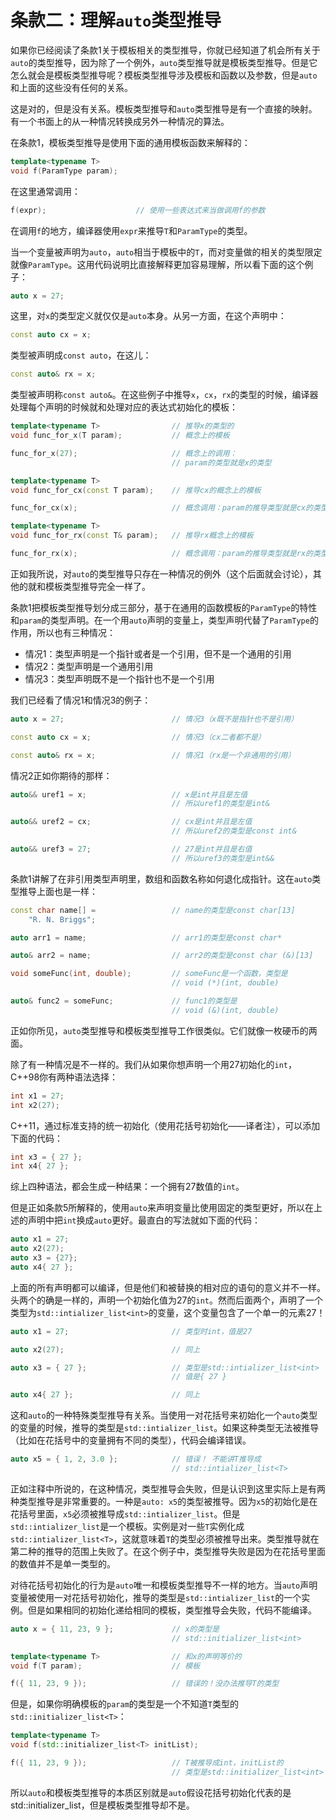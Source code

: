 条款二：理解`auto`类型推导
=========================

如果你已经阅读了条款1关于模板相关的类型推导，你就已经知道了机会所有关于`auto`的类型推导，因为除了一个例外，`auto`类型推导就是模板类型推导。但是它怎么就会是模板类型推导呢？模板类型推导涉及模板和函数以及参数，但是`auto`和上面的这些没有任何的关系。

这是对的，但是没有关系。模板类型推导和`auto`类型推导是有一个直接的映射。有一个书面上的从一种情况转换成另外一种情况的算法。

在条款1，模板类型推导是使用下面的通用模板函数来解释的：

```cpp
template<typename T>
void f(ParamType param);
```

在这里通常调用：

```cpp
f(expr);                    // 使用一些表达式来当做调用f的参数
```

在调用`f`的地方，编译器使用`expr`来推导`T`和`ParamType`的类型。

当一个变量被声明为`auto`，`auto`相当于模板中的`T`，而对变量做的相关的类型限定就像`ParamType`。这用代码说明比直接解释更加容易理解，所以看下面的这个例子：

```cpp
auto x = 27;
```

这里，对`x`的类型定义就仅仅是`auto`本身。从另一方面，在这个声明中：

```cpp
const auto cx = x;
```

类型被声明成`const auto`，在这儿：

```cpp
const auto& rx = x;
```

类型被声明称`const auto&`。在这些例子中推导`x`，`cx`，`rx`的类型的时候，编译器处理每个声明的时候就和处理对应的表达式初始化的模板：

```cpp
template<typename T>                // 推导x的类型的
void func_for_x(T param);           // 概念上的模板

func_for_x(27);                     // 概念上的调用：
                                    // param的类型就是x的类型

template<typename T>
void func_for_cx(const T param);    // 推导cx的概念上的模板

func_for_cx(x);                     // 概念调用：param的推导类型就是cx的类型

template<typename T>
void func_for_rx(const T& param);   // 推导rx概念上的模板

func_for_rx(x);                     // 概念调用：param的推导类型就是rx的类型
```

正如我所说，对`auto`的类型推导只存在一种情况的例外（这个后面就会讨论），其他的就和模板类型推导完全一样了。

条款1把模板类型推导划分成三部分，基于在通用的函数模板的`ParamType`的特性和`param`的类型声明。在一个用`auto`声明的变量上，类型声明代替了`ParamType`的作用，所以也有三种情况：

* 情况1：类型声明是一个指针或者是一个引用，但不是一个通用的引用
* 情况2：类型声明是一个通用引用
* 情况3：类型声明既不是一个指针也不是一个引用

我们已经看了情况1和情况3的例子：

```cpp
auto x = 27;                        // 情况3（x既不是指针也不是引用）

const auto cx = x;                  // 情况3（cx二者都不是）

const auto& rx = x;                 // 情况1（rx是一个非通用的引用）
```

情况2正如你期待的那样：

```cpp
auto&& uref1 = x;                   // x是int并且是左值
                                    // 所以uref1的类型是int&

auto&& uref2 = cx;                  // cx是int并且是左值
                                    // 所以uref2的类型是const int&

auto&& uref3 = 27;                  // 27是int并且是右值
                                    // 所以uref3的类型是int&&
```

条款1讲解了在非引用类型声明里，数组和函数名称如何退化成指针。这在`auto`类型推导上面也是一样：

```cpp
const char name[] =                 // name的类型是const char[13] 
    "R. N. Briggs";

auto arr1 = name;                   // arr1的类型是const char*

auto& arr2 = name;                  // arr2的类型是const char (&)[13]

void someFunc(int, double);         // someFunc是一个函数，类型是
                                    // void (*)(int, double)

auto& func2 = someFunc;             // func1的类型是
                                    // void (&)(int, double)
```

正如你所见，`auto`类型推导和模板类型推导工作很类似。它们就像一枚硬币的两面。

除了有一种情况是不一样的。我们从如果你想声明一个用27初始化的`int`， C++98你有两种语法选择：

```cpp
int x1 = 27;
int x2(27);
```

C++11，通过标准支持的统一初始化（使用花括号初始化——译者注），可以添加下面的代码：

```cpp
int x3 = { 27 };
int x4{ 27 };
```

综上四种语法，都会生成一种结果：一个拥有27数值的`int`。

但是正如条款5所解释的，使用`auto`来声明变量比使用固定的类型更好，所以在上述的声明中把`int`换成`auto`更好。最直白的写法就如下面的代码：

```cpp
auto x1 = 27;
auto x2(27);
auto x3 = {27};
auto x4{ 27 };
```

上面的所有声明都可以编译，但是他们和被替换的相对应的语句的意义并不一样。头两个的确是一样的，声明一个初始化值为27的`int`。然而后面两个，声明了一个类型为`std::intializer_list<int>`的变量，这个变量包含了一个单一的元素27！

```cpp
auto x1 = 27;                       // 类型时int，值是27

auto x2(27);                        // 同上

auto x3 = { 27 };                   // 类型是std::intializer_list<int>
                                    // 值是{ 27 }

auto x4{ 27 };                      // 同上
```

这和`auto`的一种特殊类型推导有关系。当使用一对花括号来初始化一个`auto`类型的变量的时候，推导的类型是`std::intializer_list`。如果这种类型无法被推导（比如在花括号中的变量拥有不同的类型），代码会编译错误。

```cpp
auto x5 = { 1, 2, 3.0 };            // 错误！ 不能讲T推导成
                                    // std::intializer_list<T>
```

正如注释中所说的，在这种情况，类型推导会失败，但是认识到这里实际上是有两种类型推导是非常重要的。一种是`auto: x5`的类型被推导。因为`x5`的初始化是在花括号里面，`x5`必须被推导成`std::intializer_list`。但是`std::intializer_list`是一个模板。实例是对一些`T`实例化成`std::intializer_list<T>`，这就意味着`T`的类型必须被推导出来。类型推导就在第二种的推导的范围上失败了。在这个例子中，类型推导失败是因为在花括号里面的数值并不是单一类型的。

对待花括号初始化的行为是`auto`唯一和模板类型推导不一样的地方。当`auto`声明变量被使用一对花括号初始化，推导的类型是`std::intializer_list`的一个实例。但是如果相同的初始化递给相同的模板，类型推导会失败，代码不能编译。

```cpp
auto x = { 11, 23, 9 };             // x的类型是
                                    // std::initializer_list<int>

template<typename T>                // 和x的声明等价的
void f(T param);                    // 模板

f({ 11, 23, 9 });                   // 错误的！没办法推导T的类型
```

但是，如果你明确模板的`param`的类型是一个不知道`T`类型的`std::initializer_list<T>`：

```cpp
template<typename T>
void f(std::initializer_list<T> initList);

f({ 11, 23, 9 });                   // T被推导成int，initList的
                                    // 类型是std::initializer_list<int>
```
所以`auto`和模板类型推导的本质区别就是`auto`假设花括号初始化代表的是std::initializer_list，但是模板类型推导却不是。